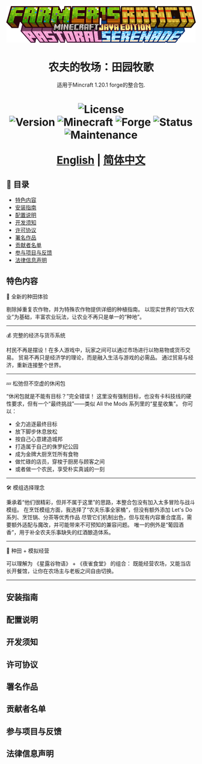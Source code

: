 <p align="center"><img src="https://github.com/y271727uy/farmers-ranch-modpack/blob/main/image/logo_three.png" alt="Logo"></p>
<h1 align="center">农夫的牧场：田园牧歌</h1>
<p align="center">适用于Mincraft 1.20.1 forge的整合包.</p>
<h1 align="center">

![License](https://img.shields.io/badge/license-LGPL--3.0(Partial)-blue.svg)  
![Version](https://img.shields.io/badge/version-6.5.1-green.svg)
![Minecraft](https://img.shields.io/badge/Minecraft-1.20.1-%2365C737) 
![Forge](https://img.shields.io/badge/Forge-47.4.0-%23E04E14)
![Status](https://img.shields.io/badge/status-active-brightgreen.svg)
![Maintenance](https://img.shields.io/badge/maintained-yes-green.svg)
 
[English](https://github.com/y271727uy/farmers-ranch-modpack/tree/main) | [简体中文](https://github.com/y271727uy/farmers-ranch-modpack/blob/main/README-CN.md)

</h1>

## 📜 目录
- [特色内容](#-特色内容)
- [安装指南](#-安装指南)
- [配置说明](#-配置说明)
- [开发须知](#-开发须知)
- [许可协议](#-许可协议)
- [署名作品](#-署名作品)
- [贡献者名单](#-贡献者名单)
- [参与项目与反馈](#-参与项目与反馈)
- [法律信息声明](#-法律信息声明)

## 特色内容
🌾 全新的种田体验

剔除掉重复农作物，并为特殊农作物提供详细的种植指南。
以现实世界的“四大农业”为基础，丰富农业玩法，让农业不再只是单一的“种地”。

---
💰 完整的经济与货币系统

村民不再是摆设！在多人游戏中，玩家之间可以通过市场进行以物易物或货币交易。 
贸易不再只是经济学的理论，而是融入生活与游戏的必需品。 
通过贸易与经济，重新连接整个世界。 

---
💤 松弛但不空虚的休闲包

“休闲包就是不能有目标？”完全错误！
这里没有强制目标，也没有卡科技线的硬性要求，但有一个“最终挑战”——类似 All the Mods 系列里的“星星收集”。
你可以：
- 全力追逐最终目标
- 放下脚步休息放松
- 按自己心意建造城邦
- 打造属于自己的侏罗纪公园
- 成为金牌大厨烹饪所有食物
- 做忙碌的店员，穿梭于厨房与顾客之间
- 或者做一个农民，享受朴实真诚的一刻

---
🛠 模组选择理念

秉承着“他们很精彩，但并不属于这里”的思路，本整合包没有加入太多冒险与战斗模组。
在烹饪模组方面，我选择了“农夫乐事全家桶”，但没有额外添加 Let's Do 系列、烹饪锅、分茶等优秀作品
尽管它们机制出色，但与现有内容重合度高，需要额外适配与魔改，并可能带来不可预知的兼容问题。
唯一的例外是“葡园酒香”，用于补全农夫乐事缺失的红酒酿造体系。

---
🍲 种田 + 模拟经营

可以理解为 《星露谷物语》 + 《夜雀食堂》 的组合：
既能经营农场，又能当店长开餐馆，让你在农场主与老板之间自由切换。

---


## 安装指南

## 配置说明

## 开发须知

## 许可协议

## 署名作品

## 贡献者名单

## 参与项目与反馈

## 法律信息声明
